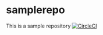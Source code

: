 # samplerepo
This is a sample repository
[![CircleCI](https://dl.circleci.com/status-badge/img/gh/armandsl/samplerepo/tree/main.svg?style=svg)](https://dl.circleci.com/status-badge/redirect/gh/armandsl/samplerepo/tree/main)
